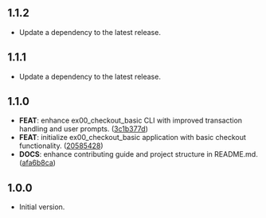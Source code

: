 ## 1.1.2

 - Update a dependency to the latest release.

## 1.1.1

 - Update a dependency to the latest release.

## 1.1.0

 - **FEAT**: enhance ex00_checkout_basic CLI with improved transaction handling and user prompts. ([3c1b377d](https://github.com/Dartmind-OpenSource/mind-paystack/commit/3c1b377dd6595bac72fb40c2676343121d6e28f5))
 - **FEAT**: initialize ex00_checkout_basic application with basic checkout functionality. ([20585428](https://github.com/Dartmind-OpenSource/mind-paystack/commit/20585428045c5522ec628a5ff15bc336e7fe2c07))
 - **DOCS**: enhance contributing guide and project structure in README.md. ([afa6b8ca](https://github.com/Dartmind-OpenSource/mind-paystack/commit/afa6b8ca0a810863a8aa323767f1c619e0c084e9))

## 1.0.0

- Initial version.

